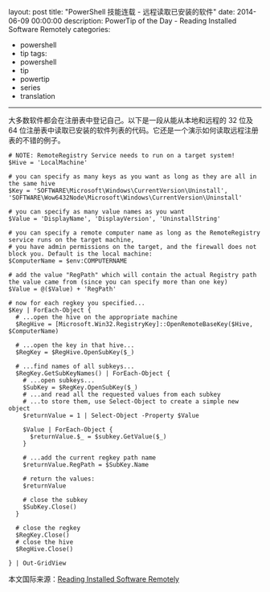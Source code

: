 layout: post
title: "PowerShell 技能连载 - 远程读取已安装的软件"
date: 2014-06-09 00:00:00
description: PowerTip of the Day - Reading Installed Software Remotely
categories:
- powershell
- tip
tags:
- powershell
- tip
- powertip
- series
- translation
---
大多数软件都会在注册表中登记自己。以下是一段从能从本地和远程的 32 位及 64 位注册表中读取已安装的软件列表的代码。它还是一个演示如何读取远程注册表的不错的例子。

    # NOTE: RemoteRegistry Service needs to run on a target system!
    $Hive = 'LocalMachine'
    
    # you can specify as many keys as you want as long as they are all in the same hive
    $Key = 'SOFTWARE\Microsoft\Windows\CurrentVersion\Uninstall', 'SOFTWARE\Wow6432Node\Microsoft\Windows\CurrentVersion\Uninstall'
    
    # you can specify as many value names as you want
    $Value = 'DisplayName', 'DisplayVersion', 'UninstallString'
    
    # you can specify a remote computer name as long as the RemoteRegistry service runs on the target machine,
    # you have admin permissions on the target, and the firewall does not block you. Default is the local machine:
    $ComputerName = $env:COMPUTERNAME
    
    # add the value "RegPath" which will contain the actual Registry path the value came from (since you can specify more than one key)
    $Value = @($Value) + 'RegPath'
        
    # now for each regkey you specified...
    $Key | ForEach-Object {
      # ...open the hive on the appropriate machine
      $RegHive = [Microsoft.Win32.RegistryKey]::OpenRemoteBaseKey($Hive, $ComputerName)
      
      # ...open the key in that hive...
      $RegKey = $RegHive.OpenSubKey($_)
      
      # ...find names of all subkeys...
      $RegKey.GetSubKeyNames() | ForEach-Object {
        # ...open subkeys...
        $SubKey = $RegKey.OpenSubKey($_)
        # ...and read all the requested values from each subkey
        # ...to store them, use Select-Object to create a simple new object
        $returnValue = 1 | Select-Object -Property $Value
        
        $Value | ForEach-Object {
          $returnValue.$_ = $subkey.GetValue($_)
        }
    
        # ...add the current regkey path name
        $returnValue.RegPath = $SubKey.Name
    
        # return the values:
        $returnValue
    
        # close the subkey
        $SubKey.Close()
      }
      
      # close the regkey
      $RegKey.Close()
      # close the hive
      $RegHive.Close()
    
    } | Out-GridView

<!--more-->
本文国际来源：[Reading Installed Software Remotely](http://community.idera.com/powershell/powertips/b/tips/posts/reading-installed-software-remotely)
